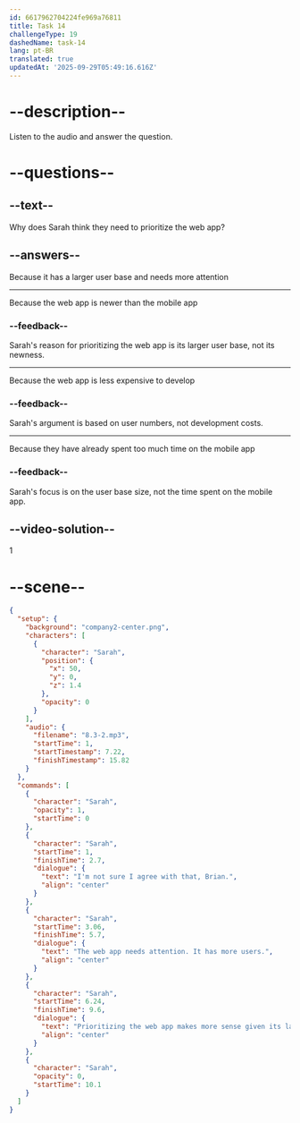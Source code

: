 ```yaml
---
id: 6617962704224fe969a76811
title: Task 14
challengeType: 19
dashedName: task-14
lang: pt-BR
translated: true
updatedAt: '2025-09-29T05:49:16.616Z'
---
```


<!-- (Audio) Sarah: I'm not sure I agree with that, Brian. The web app needs attention. It has more users. Prioritizing the web app makes more sense given its larger user base. -->

# --description--

Listen to the audio and answer the question.

# --questions--

## --text--

Why does Sarah think they need to prioritize the web app?

## --answers--

Because it has a larger user base and needs more attention

---

Because the web app is newer than the mobile app

### --feedback--

Sarah's reason for prioritizing the web app is its larger user base, not its newness.

---

Because the web app is less expensive to develop

### --feedback--

Sarah's argument is based on user numbers, not development costs.

---

Because they have already spent too much time on the mobile app

### --feedback--

Sarah's focus is on the user base size, not the time spent on the mobile app.

## --video-solution--

1

# --scene--

```json
{
  "setup": {
    "background": "company2-center.png",
    "characters": [
      {
        "character": "Sarah",
        "position": {
          "x": 50,
          "y": 0,
          "z": 1.4
        },
        "opacity": 0
      }
    ],
    "audio": {
      "filename": "8.3-2.mp3",
      "startTime": 1,
      "startTimestamp": 7.22,
      "finishTimestamp": 15.82
    }
  },
  "commands": [
    {
      "character": "Sarah",
      "opacity": 1,
      "startTime": 0
    },
    {
      "character": "Sarah",
      "startTime": 1,
      "finishTime": 2.7,
      "dialogue": {
        "text": "I'm not sure I agree with that, Brian.",
        "align": "center"
      }
    },
    {
      "character": "Sarah",
      "startTime": 3.06,
      "finishTime": 5.7,
      "dialogue": {
        "text": "The web app needs attention. It has more users.",
        "align": "center"
      }
    },
    {
      "character": "Sarah",
      "startTime": 6.24,
      "finishTime": 9.6,
      "dialogue": {
        "text": "Prioritizing the web app makes more sense given its larger user base.",
        "align": "center"
      }
    },
    {
      "character": "Sarah",
      "opacity": 0,
      "startTime": 10.1
    }
  ]
}
```
